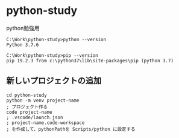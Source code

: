 # python-study
python勉強用
````
C:\Work\python-study>python --version
Python 3.7.6

C:\Work\python-study>pip --version
pip 19.2.3 from c:\python37\lib\site-packages\pip (python 3.7)
````

## 新しいプロジェクトの追加
````
cd python-study
python -m venv project-name
; プロジェクト作る
code project-name
; .vscode/launch.json
; project-name.code-workspace
; を作成して、pythonPathを Scripts/python に設定する
````